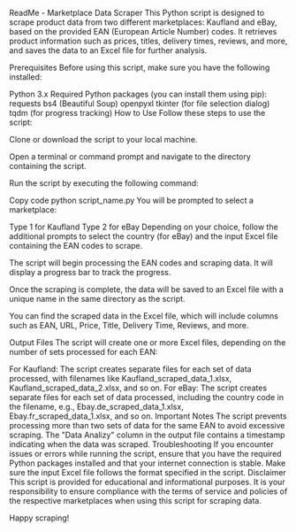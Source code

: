 ReadMe - Marketplace Data Scraper
This Python script is designed to scrape product data from two different marketplaces: Kaufland and eBay, based on the provided EAN (European Article Number) codes. It retrieves product information such as prices, titles, delivery times, reviews, and more, and saves the data to an Excel file for further analysis.

Prerequisites
Before using this script, make sure you have the following installed:

Python 3.x
Required Python packages (you can install them using pip):
requests
bs4 (Beautiful Soup)
openpyxl
tkinter (for file selection dialog)
tqdm (for progress tracking)
How to Use
Follow these steps to use the script:

Clone or download the script to your local machine.

Open a terminal or command prompt and navigate to the directory containing the script.

Run the script by executing the following command:

Copy code
python script_name.py
You will be prompted to select a marketplace:

Type 1 for Kaufland
Type 2 for eBay
Depending on your choice, follow the additional prompts to select the country (for eBay) and the input Excel file containing the EAN codes to scrape.

The script will begin processing the EAN codes and scraping data. It will display a progress bar to track the progress.

Once the scraping is complete, the data will be saved to an Excel file with a unique name in the same directory as the script.

You can find the scraped data in the Excel file, which will include columns such as EAN, URL, Price, Title, Delivery Time, Reviews, and more.

Output Files
The script will create one or more Excel files, depending on the number of sets processed for each EAN:

For Kaufland: The script creates separate files for each set of data processed, with filenames like Kaufland_scraped_data_1.xlsx, Kaufland_scraped_data_2.xlsx, and so on.
For eBay: The script creates separate files for each set of data processed, including the country code in the filename, e.g., Ebay.de_scraped_data_1.xlsx, Ebay.fr_scraped_data_1.xlsx, and so on.
Important Notes
The script prevents processing more than two sets of data for the same EAN to avoid excessive scraping.
The "Data Analizy" column in the output file contains a timestamp indicating when the data was scraped.
Troubleshooting
If you encounter issues or errors while running the script, ensure that you have the required Python packages installed and that your internet connection is stable.
Make sure the input Excel file follows the format specified in the script.
Disclaimer
This script is provided for educational and informational purposes. It is your responsibility to ensure compliance with the terms of service and policies of the respective marketplaces when using this script for scraping data.

Happy scraping!
